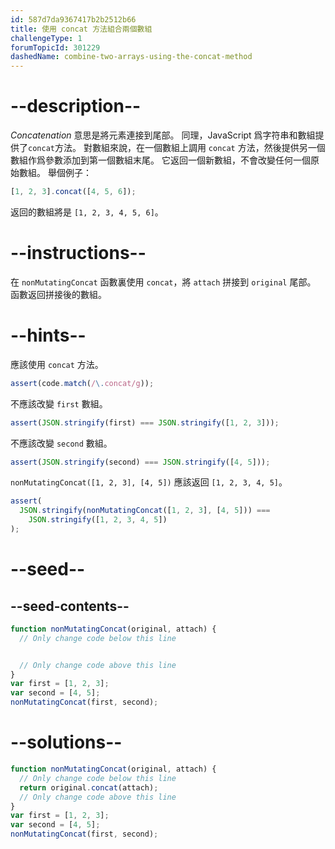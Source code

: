 ```yaml
---
id: 587d7da9367417b2b2512b66
title: 使用 concat 方法組合兩個數組
challengeType: 1
forumTopicId: 301229
dashedName: combine-two-arrays-using-the-concat-method
---
```


# --description--

<dfn>Concatenation</dfn> 意思是將元素連接到尾部。 同理，JavaScript 爲字符串和數組提供了`concat`方法。 對數組來說，在一個數組上調用 `concat` 方法，然後提供另一個數組作爲參數添加到第一個數組末尾。 它返回一個新數組，不會改變任何一個原始數組。 舉個例子：

```js
[1, 2, 3].concat([4, 5, 6]);
```

返回的數組將是 `[1, 2, 3, 4, 5, 6]`。

# --instructions--

在 `nonMutatingConcat` 函數裏使用 `concat`，將 `attach` 拼接到 `original` 尾部。 函數返回拼接後的數組。

# --hints--

應該使用 `concat` 方法。

```js
assert(code.match(/\.concat/g));
```

不應該改變 `first` 數組。

```js
assert(JSON.stringify(first) === JSON.stringify([1, 2, 3]));
```

不應該改變 `second` 數組。

```js
assert(JSON.stringify(second) === JSON.stringify([4, 5]));
```

`nonMutatingConcat([1, 2, 3], [4, 5])` 應該返回 `[1, 2, 3, 4, 5]`。

```js
assert(
  JSON.stringify(nonMutatingConcat([1, 2, 3], [4, 5])) ===
    JSON.stringify([1, 2, 3, 4, 5])
);
```

# --seed--

## --seed-contents--

```js
function nonMutatingConcat(original, attach) {
  // Only change code below this line


  // Only change code above this line
}
var first = [1, 2, 3];
var second = [4, 5];
nonMutatingConcat(first, second);
```

# --solutions--

```js
function nonMutatingConcat(original, attach) {
  // Only change code below this line
  return original.concat(attach);
  // Only change code above this line
}
var first = [1, 2, 3];
var second = [4, 5];
nonMutatingConcat(first, second);
```
